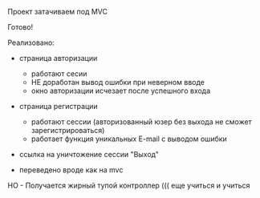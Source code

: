 Проект затачиваем под MVC

Готово! 

Реализовано:

- страница авторизации
	- работают сесии
	- НЕ доработан вывод ошибки при неверном вводе
	- окно авторизации исчезает после успешного входа

- страница регистрации
	- работают сессии (авторизованный юзер без выхода не сможет зарегистрироваться)
	- работает функция уникальных E-mail с выводом ошибки

- ссылка на уничтожение сессии "Выход"

- переведено вроде как на mvc

НО - Получается жирный тупой контроллер (((
еще учиться и учиться